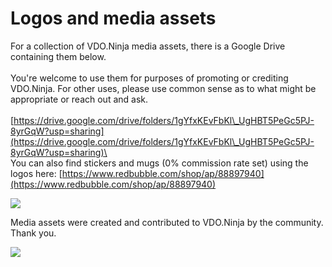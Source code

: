 # Logos and media assets

For a collection of VDO.Ninja media assets, there is a Google Drive containing them below. \
\
You're welcome to use them for purposes of promoting or crediting VDO.Ninja. For other uses, please use common sense as to what might be appropriate or reach out and ask.\
\
[https://drive.google.com/drive/folders/1gYfxKEvFbKl\_UgHBT5PeGc5PJ-8yrGqW?usp=sharing](https://drive.google.com/drive/folders/1gYfxKEvFbKl\_UgHBT5PeGc5PJ-8yrGqW?usp=sharing)\
\
You can also find stickers and mugs (0% commission rate set) using the logos here: [https://www.redbubble.com/shop/ap/88897940](https://www.redbubble.com/shop/ap/88897940)

![](../.gitbook/assets/vdoninja\_logo\_2.png)

Media assets were created and contributed to VDO.Ninja by the community.  Thank you.

![](../.gitbook/assets/1113931\_VDONinjaCustomEmotes\_InLove1\_070621.png)

